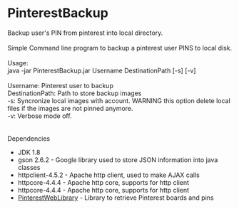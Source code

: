 # PinterestBackup
Backup user's PIN from pinterest into local directory.</br>
</br>
Simple Command line program to backup a pinterest user PINS to local disk.</br>
</br>
Usage:</br>
java -jar PinterestBackup.jar Username DestinationPath [-s] [-v]</br>
</br>
Username:          Pinterest user to backup</br>
DestinationPath:   Path to store backup images</br>
-s:                Syncronize local images with account. WARNING this option delete local files if the images are not pinned anymore.</br>
-v:                Verbose mode off.</br>
</br>
</br>
Dependencies
<ul>
<li>JDK 1.8</li>
<li>gson 2.6.2 - Google library used to store JSON information into java classes</li>
<li>httpclient-4.5.2 - Apache http client, used to make AJAX calls</li>
<li>httpcore-4.4.4 - Apache http core, supports for http client</li>
<li>httpcore-4.4.4 - Apache http core, supports for http client</li>
<li><a href="https://github.com/vannus78/PinterestWebLibrary">PinterestWebLibrary</a> - Library to retrieve Pinterest boards and pins</li>
</ul>
